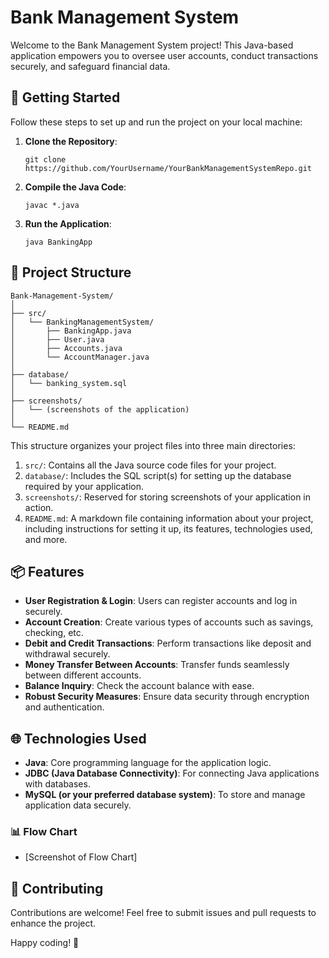 # Bank Management System

Welcome to the Bank Management System project! This Java-based application empowers you to oversee user accounts, conduct transactions securely, and safeguard financial data.

## 🚀 Getting Started

Follow these steps to set up and run the project on your local machine:

1. **Clone the Repository**: 
   ```shell
   git clone https://github.com/YourUsername/YourBankManagementSystemRepo.git
   ```

2. **Compile the Java Code**:
   ```shell
   javac *.java
   ```

3. **Run the Application**:
   ```shell
   java BankingApp
   ```

## 📂 Project Structure

```
Bank-Management-System/
│
├── src/
│   └── BankingManagementSystem/
│       ├── BankingApp.java
│       ├── User.java
│       ├── Accounts.java
│       └── AccountManager.java
│
├── database/
│   └── banking_system.sql
│
├── screenshots/
│   └── (screenshots of the application)
│
└── README.md
```

This structure organizes your project files into three main directories:

1. `src/`: Contains all the Java source code files for your project.
2. `database/`: Includes the SQL script(s) for setting up the database required by your application.
3. `screenshots/`: Reserved for storing screenshots of your application in action.
4. `README.md`: A markdown file containing information about your project, including instructions for setting it up, its features, technologies used, and more.

## 📦 Features

- **User Registration & Login**: Users can register accounts and log in securely.
- **Account Creation**: Create various types of accounts such as savings, checking, etc.
- **Debit and Credit Transactions**: Perform transactions like deposit and withdrawal securely.
- **Money Transfer Between Accounts**: Transfer funds seamlessly between different accounts.
- **Balance Inquiry**: Check the account balance with ease.
- **Robust Security Measures**: Ensure data security through encryption and authentication.

## 🌐 Technologies Used

- **Java**: Core programming language for the application logic.
- **JDBC (Java Database Connectivity)**: For connecting Java applications with databases.
- **MySQL (or your preferred database system)**: To store and manage application data securely.

### 📊 Flow Chart

- [Screenshot of Flow Chart]

## 🤝 Contributing

Contributions are welcome! Feel free to submit issues and pull requests to enhance the project.

Happy coding! 🎉
